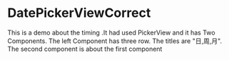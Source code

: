 # DatePickerViewCorrect
This is a demo about the timing .It had used PickerView and it has Two Components. The left Component has three row. The titles are "日,周,月". The second component is about the first component
